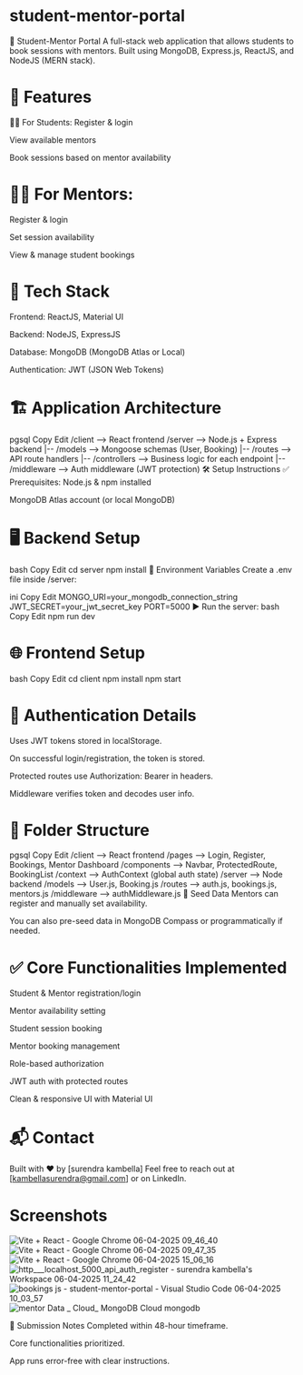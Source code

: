 # student-mentor-portal
📘 Student-Mentor Portal
A full-stack web application that allows students to book sessions with mentors. Built using MongoDB, Express.js, ReactJS, and NodeJS (MERN stack).

# 🚀 Features
👩‍🎓 For Students:
Register & login

View available mentors

Book sessions based on mentor availability

# 🧑‍🏫 For Mentors:
Register & login

Set session availability

View & manage student bookings

# 🧱 Tech Stack
Frontend: ReactJS, Material UI

Backend: NodeJS, ExpressJS

Database: MongoDB (MongoDB Atlas or Local)

Authentication: JWT (JSON Web Tokens)

# 🏗️ Application Architecture
pgsql
Copy
Edit
/client              --> React frontend
/server              --> Node.js + Express backend
  |-- /models        --> Mongoose schemas (User, Booking)
  |-- /routes        --> API route handlers
  |-- /controllers   --> Business logic for each endpoint
  |-- /middleware    --> Auth middleware (JWT protection)
🛠️ Setup Instructions
✅ Prerequisites:
Node.js & npm installed

MongoDB Atlas account (or local MongoDB)

# 🖥️ Backend Setup
bash
Copy
Edit
cd server
npm install
🔧 Environment Variables
Create a .env file inside /server:

ini
Copy
Edit
MONGO_URI=your_mongodb_connection_string
JWT_SECRET=your_jwt_secret_key
PORT=5000
▶️ Run the server:
bash
Copy
Edit
npm run dev
# 🌐 Frontend Setup
bash
Copy
Edit
cd client
npm install
npm start

# 🔐 Authentication Details
Uses JWT tokens stored in localStorage.

On successful login/registration, the token is stored.

Protected routes use Authorization: Bearer <token> in headers.

Middleware verifies token and decodes user info.

# 📁 Folder Structure
pgsql
Copy
Edit
/client              --> React frontend
  /pages             --> Login, Register, Bookings, Mentor Dashboard
  /components        --> Navbar, ProtectedRoute, BookingList
  /context           --> AuthContext (global auth state)
/server              --> Node backend
  /models            --> User.js, Booking.js
  /routes            --> auth.js, bookings.js, mentors.js
  /middleware        --> authMiddleware.js
🧪 Seed Data
Mentors can register and manually set availability.

You can also pre-seed data in MongoDB Compass or programmatically if needed.

# ✅ Core Functionalities Implemented
 Student & Mentor registration/login

 Mentor availability setting

 Student session booking

 Mentor booking management

 Role-based authorization

 JWT auth with protected routes

 Clean & responsive UI with Material UI
 


# 📬 Contact
Built with ❤️ by [surendra kambella]
Feel free to reach out at [kambellasurendra@gmail.com] or on LinkedIn.

# Screenshots
![Vite + React - Google Chrome 06-04-2025 09_46_40](https://github.com/user-attachments/assets/85e10e3e-97ba-4465-a173-a86cc14de72c)
![Vite + React - Google Chrome 06-04-2025 09_47_35](https://github.com/user-attachments/assets/17094c5d-9f8a-4028-926c-dd5fb66cd7ee)
![Vite + React - Google Chrome 06-04-2025 15_06_16](https://github.com/user-attachments/assets/86f8f1fa-5c76-47bf-b87e-7043596eebc9)
![http___localhost_5000_api_auth_register - surendra kambella's Workspace 06-04-2025 11_24_42](https://github.com/user-attachments/assets/d2c34a31-8bb7-43e1-b91b-16901e350729)
![bookings js - student-mentor-portal - Visual Studio Code 06-04-2025 10_03_57](https://github.com/user-attachments/assets/686d155c-b844-4881-8304-cbdcdd6d1e02)
![mentor Data _ Cloud_ MongoDB Cloud  mongodb](https://github.com/user-attachments/assets/c1e70db2-977b-4fb2-b565-abe49f18c49e)







📎 Submission Notes
Completed within 48-hour timeframe.

Core functionalities prioritized.

App runs error-free with clear instructions.

